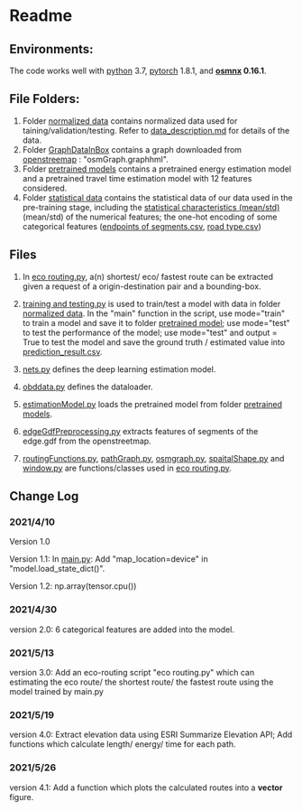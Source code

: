 # Readme

## Environments:

The code works well with [python](https://www.python.org/) 3.7, 
[pytorch](https://pytorch.org/) 1.8.1, 
and **[osmnx](https://github.com/gboeing/osmnx)  0.16.1**.

## File Folders:

1. Folder [normalized data](https://github.com/Trenchant-ymz/DeepLearning/tree/master/normalized%20data) 
   contains normalized data used for taining/validation/testing. 
   Refer to [data_description.md](https://github.com/Trenchant-ymz/DeepLearning/blob/master/normalized%20data/data_description.md) 
   for details of the data.
2. Folder [GraphDataInBox](https://github.com/Trenchant-ymz/DeepLearning/tree/master/GraphDataInBbox) 
   contains a graph downloaded from [openstreemap](https://www.openstreetmap.org/)
   : "osmGraph.graphhml".
3. Folder [pretrained models](https://github.com/Trenchant-ymz/DeepLearning/tree/master/pretrained%20models)
contains a pretrained energy estimation model and a pretrained travel time estimation model with 12 features considered.
4. Folder [statistical data](https://github.com/Trenchant-ymz/DeepLearning/tree/master/statistical%20data)
contains the statistical data of our data used in the pre-training stage, including the 
   [statistical characteristics (mean/std)](https://github.com/Trenchant-ymz/DeepLearning/blob/master/statistical%20data/mean_std.csv)
   (mean/std) of the numerical features; the one-hot encoding of some categorical features 
   ([endpoints of segments.csv](https://github.com/Trenchant-ymz/DeepLearning/blob/master/statistical%20data/endpoints_dictionary.csv),
   [road type.csv](https://github.com/Trenchant-ymz/DeepLearning/blob/master/statistical%20data/road_type_dictionary.csv))
   
   
## Files
1. In [eco routing.py](https://github.com/Trenchant-ymz/DeepLearning/blob/master/eco%20routing.py), a(n)
   shortest/ eco/ fastest route can be extracted given a request of a origin-destination pair and a bounding-box.
2. [training and testing.py](https://github.com/Trenchant-ymz/DeepLearning/blob/master/training%20and%20testing.py) 
   is used to train/test a model with data in 
   folder [normalized data](https://github.com/Trenchant-ymz/DeepLearning/tree/master/normalized%20data).
   In the "main" function in the script, use mode="train" to train a model and save it to 
   folder [pretrained model](https://github.com/Trenchant-ymz/DeepLearning/tree/master/pretrained%20model);
   use mode="test" to test the performance of the model;
   use mode="test" and output = True to test the model and save the ground truth / estimated value into 
   [prediction_result.csv](https://github.com/Trenchant-ymz/DeepLearning/blob/master/prediction_result.csv).
3. [nets.py](https://github.com/Trenchant-ymz/DeepLearning/blob/master/nets.py) defines the deep learning estimation model.
4. [obddata.py](https://github.com/Trenchant-ymz/DeepLearning/blob/master/obddata.py) defines the dataloader.
5. [estimationModel.py](https://github.com/Trenchant-ymz/DeepLearning/blob/master/estimationModel.py)
   loads the pretrained model from folder [pretrained models](https://github.com/Trenchant-ymz/DeepLearning/tree/master/pretrained%20models). 
6. [edgeGdfPreprocessing.py](https://github.com/Trenchant-ymz/DeepLearning/blob/master/edgeGdfPreprocessing.py)
   extracts features of segments of the edge.gdf from the openstreetmap.
   
7. [routingFunctions.py](https://github.com/Trenchant-ymz/DeepLearning/blob/master/routingFunctions.py),
[pathGraph.py](https://github.com/Trenchant-ymz/DeepLearning/blob/master/pathGraph.py),
   [osmgraph.py](https://github.com/Trenchant-ymz/DeepLearning/blob/master/osmgraph.py),
   [spaitalShape.py](https://github.com/Trenchant-ymz/DeepLearning/blob/master/spaitalShape.py) and
   [window.py](https://github.com/Trenchant-ymz/DeepLearning/blob/master/window.py)
   are functions/classes used in [eco routing.py](https://github.com/Trenchant-ymz/DeepLearning/blob/master/eco%20routing.py).



Change Log
-----

### 2021/4/10
Version 1.0

Version 1.1: In [main.py](https://github.com/Trenchant-ymz/DeepLearning/blob/master/main.py): Add "map_location=device" in "model.load_state_dict()".

Version 1.2: np.array(tensor.cpu())

### 2021/4/30
version 2.0: 6 categorical features are added into the model.

### 2021/5/13
version 3.0: Add an eco-routing script "eco routing.py" which can 
estimating the eco route/ the shortest route/ the fastest route using the model trained by main.py

### 2021/5/19
version 4.0: Extract elevation data using ESRI Summarize Elevation API; Add functions which calculate length/ energy/ time for each path.

### 2021/5/26
version 4.1: Add a function which plots the calculated routes into a **vector** figure.